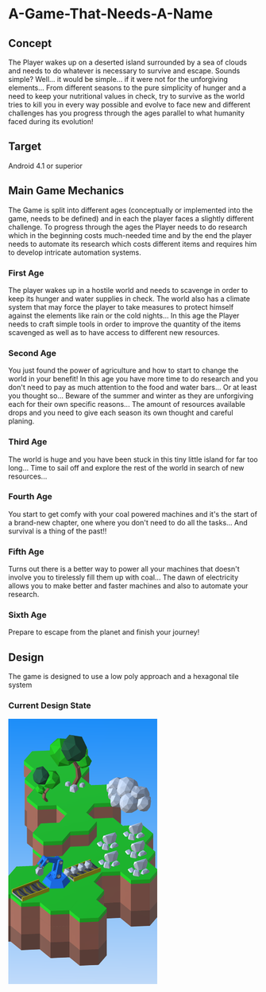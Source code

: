 # A-Game-That-Needs-A-Name
## Concept
The Player wakes up on a deserted island surrounded by a sea of clouds and needs to do whatever is necessary to survive and escape. Sounds simple? Well... it would be simple... if it were not for the unforgiving elements...
From different seasons to the pure simplicity of hunger and a need to keep your nutritional values in check, try to survive as the world tries to kill you in every way possible and evolve to face new and different challenges has you progress through the ages parallel to what humanity faced during its evolution!
## Target
Android 4.1 or superior
## Main Game Mechanics
The Game is split into different ages (conceptually or implemented into the game, needs to be defined) and in each the player faces a slightly different challenge. To progress through the ages the Player needs to do research which in the beginning costs much-needed time and by the end the player needs to automate its research which costs different items and requires him to develop intricate automation systems.
### First Age
The player wakes up in a hostile world and needs to scavenge in order to keep its hunger and water supplies in check. The world also has a climate system that may force the player to take measures to protect himself against the elements like rain or the cold nights... In this age the Player needs to craft simple tools in order to improve the quantity of the items scavenged as well as to have access to different new resources.
### Second Age
You just found the power of agriculture and how to start to change the world in your benefit! In this age you have more time to do research and you don't need to pay as much attention to the food and water bars... Or at least you thought so... Beware of the summer and winter as they are unforgiving each for their own specific reasons... The amount of resources available drops and you need to give each season its own thought and careful planing.
### Third Age
The world is huge and you have been stuck in this tiny little island for far too long... Time to sail off and explore the rest of the world in search of new resources...
### Fourth Age
You start to get comfy with your coal powered machines and it's the start of a brand-new chapter, one where you don't need to do all the tasks... And survival is a thing of the past!!
### Fifth Age
Turns out there is a better way to power all your machines that doesn't involve you to tirelessly fill them up with coal... The dawn of electricity allows you to make better and faster machines and also to automate your research.
### Sixth Age
Prepare to escape from the planet and finish your journey!
## Design
The game is designed to use a low poly approach and a hexagonal tile system
### Current Design State
<img src="https://github.com/pedrogranja/A-Game-That-Needs-A-Name/blob/master/blenderAndDocumentation/currentState.png" alt="drawing" width="300"/>
